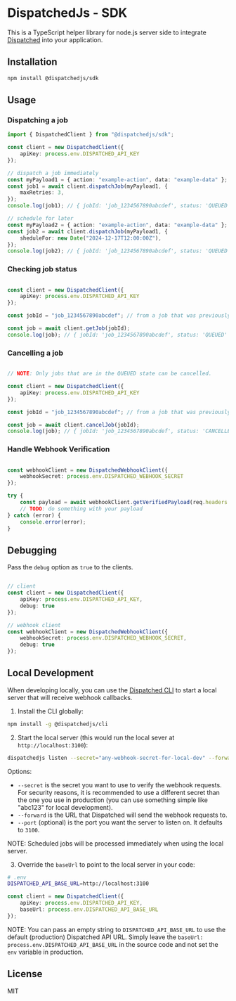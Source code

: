 # DispatchedJs - SDK

This is a TypeScript helper library for node.js server side to integrate [Dispatched](https://dispatched.dev) into your application.

## Installation

```bash
npm install @dispatchedjs/sdk
```

## Usage

### Dispatching a job

```typescript
import { DispatchedClient } from "@dispatchedjs/sdk";

const client = new DispatchedClient({
    apiKey: process.env.DISPATCHED_API_KEY
});

// dispatch a job immediately
const myPayload1 = { action: "example-action", data: "example-data" }; // must be serializable
const job1 = await client.dispatchJob(myPayload1, {
    maxRetries: 3,
});
console.log(job1); // { jobId: 'job_1234567890abcdef', status: 'QUEUED' }

// schedule for later
const myPayload2 = { action: "example-action", data: "example-data" }; // must be serializable
const job2 = await client.dispatchJob(myPayload1, {
    sheduleFor: new Date("2024-12-17T12:00:00Z"),
});
console.log(job2); // { jobId: 'job_1234567890abcdef', status: 'QUEUED' }

```

### Checking job status

```typescript

const client = new DispatchedClient({
    apiKey: process.env.DISPATCHED_API_KEY
});

const jobId = "job_1234567890abcdef"; // from a job that was previously dispatched

const job = await client.getJob(jobId);
console.log(job); // { jobId: 'job_1234567890abcdef', status: 'QUEUED' }

```

### Cancelling a job

```typescript

// NOTE: Only jobs that are in the QUEUED state can be cancelled.

const client = new DispatchedClient({
    apiKey: process.env.DISPATCHED_API_KEY
});

const jobId = "job_1234567890abcdef"; // from a job that was previously dispatched

const job = await client.cancelJob(jobId);
console.log(job); // { jobId: 'job_1234567890abcdef', status: 'CANCELLED' }

```

### Handle Webhook Verification

```typescript

const webhookClient = new DispatchedWebhookClient({
    webhookSecret: process.env.DISPATCHED_WEBHOOK_SECRET
});

try {
    const payload = await webhookClient.getVerifiedPayload(req.headers.get('Authorization'), req.body);
    // TODO: do something with your payload
} catch (error) {
    console.error(error);
}

```

## Debugging

Pass the `debug` option as `true` to the clients.

```typescript

// client
const client = new DispatchedClient({
    apiKey: process.env.DISPATCHED_API_KEY,
    debug: true
});

// webhook client
const webhookClient = new DispatchedWebhookClient({
    webhookSecret: process.env.DISPATCHED_WEBHOOK_SECRET,
    debug: true
});

```

## Local Development

When developing locally, you can use the  [Dispatched CLI](https://github.com/dispatched-dev/dispatchedjs-cli) to start a local server that will receive webhook callbacks.


1. Install the CLI globally:
```bash
npm install -g @dispatchedjs/cli
```

2. Start the local server (this would run the local sever at `http://localhost:3100`):
```bash
dispatchedjs listen --secret="any-webhook-secret-for-local-dev" --forward="http://localhost:3000/path/to/webhook/endpoint" --port=3100 
```
Options:
- `--secret` is the secret you want to use to verify the webhook requests. For security reasons, it is recommended to use a different secret than the one you use in production (you can use something simple like "abc123" for local development).
- `--forward` is the URL that Dispatched will send the webhook requests to.
- `--port` (optional) is the port you want the server to listen on. It defaults to `3100`.

NOTE: Scheduled jobs will be processed immediately when using the local server.

3. Override the `baseUrl` to point to the local server in your code:

```bash
# .env
DISPATCHED_API_BASE_URL=http://localhost:3100
```

```typescript
const client = new DispatchedClient({
    apiKey: process.env.DISPATCHED_API_KEY,
    baseUrl: process.env.DISPATCHED_API_BASE_URL
});
```

NOTE: You can pass an empty string to `DISPATCHED_API_BASE_URL` to use the default (production) Dispatched API URL.
Simply leave the `baseUrl: process.env.DISPATCHED_API_BASE_URL` in the source code and not set the `env` variable in production.

## License

MIT
